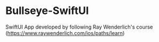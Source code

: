 # Bullseye-SwiftUI
SwiftUI App developed by following Ray Wenderlich's course (https://www.raywenderlich.com/ios/paths/learn)
